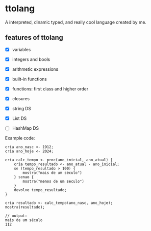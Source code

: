 # ttolang
A interpreted, dinamic typed, and really cool language created by me.

## features of ttolang
- [x] variables
- [x] integers and bools
- [x] arithmetic expressions
- [x] built-in functions
- [x] functions: first class and higher order 
- [x] closures 
- [x] string DS 
- [x] List DS 
- [ ] HashMap DS


Example code:
```
cria ano_nasc <- 1912;
cria ano_hoje <- 2024;

cria calc_tempo <- proc(ano_inicial, ano_atual) {
    cria tempo_resultado <- ano_atual - ano_inicial;
    se (tempo_resultado > 100) {
        mostra("mais de um século")
    } senao {
        mostra("menos de um seculo")
    }
    devolve tempo_resultado;
}

cria resultado <- calc_tempo(ano_nasc, ano_hoje);
mostra(resultado);

// output: 
mais de um século
112
```

